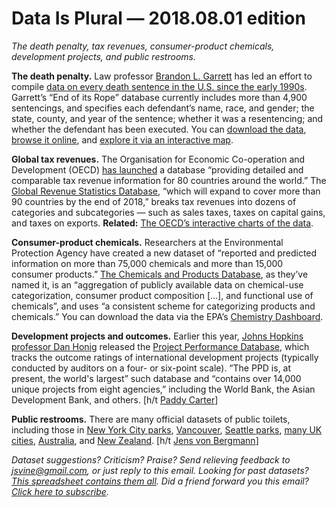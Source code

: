 Data Is Plural — 2018.08.01 edition
===================================

*The death penalty, tax revenues, consumer-product chemicals, development projects, and public restrooms.*


__The death penalty.__ Law professor [Brandon L. Garrett](http://www.brandonlgarrett.com/) has led an effort to compile [data on every death sentence in the U.S. since the early 1990s](http://endofitsrope.com/using-the-database/). Garrett’s “End of its Rope” database currently includes more than 4,900 sentencings, and specifies each defendant’s name, race, and gender; the state, county, and year of the sentence; whether it was a resentencing; and whether the defendant has been executed. You can [download the data](http://endofitsrope.com/data-and-documents/), [browse it online](http://endofitsrope.com/database/), and [explore it via an interactive map](http://endofitsrope.com/).


__Global tax revenues.__ The Organisation for Economic Co-operation and Development (OECD) [has launched](http://www.oecd.org/tax/tax-policy/oecd-launches-largest-source-of-comparable-tax-revenue-data.htm) a database “providing detailed and comparable tax revenue information for 80 countries around the world.” The [Global Revenue Statistics Database](https://stats.oecd.org/Index.aspx?DataSetCode=RS_GBL), “which will expand to cover more than 90 countries by the end of 2018,” breaks tax revenues into dozens of categories and subcategories — such as sales taxes, taxes on capital gains, and taxes on exports. __Related:__ [The OECD’s interactive charts of the data](http://www.oecd.org/tax/tax-policy/global-revenue-statistics-database.htm).


__Consumer-product chemicals.__ Researchers at the Environmental Protection Agency have created a new dataset of “reported and predicted information on more than 75,000 chemicals and more than 15,000 consumer products.” [The Chemicals and Products Database](https://www.nature.com/articles/sdata2018125), as they’ve named it, is an “aggregation of publicly available data on chemical-use categorization, consumer product composition [...], and functional use of chemicals”, and uses “a consistent scheme for categorizing products and chemicals.” You can download the data via the EPA’s [Chemistry Dashboard](https://comptox.epa.gov/dashboard/downloads).


__Development projects and outcomes.__ Earlier this year, [Johns Hopkins professor Dan Honig](http://danhonig.info/) released the [Project Performance Database](https://dataverse.harvard.edu/dataverse/PPD), which tracks the outcome ratings of international development projects (typically conducted by auditors on a four- or six-point scale). “The PPD is, at present, the world's largest” such database and “contains over 14,000 unique projects from eight agencies,” including the World Bank, the Asian Development Bank, and others. [h/t [Paddy Carter](https://twitter.com/CarterPaddy/status/964413653377155072)]


__Public restrooms.__ There are many official datasets of public toilets, including those in [New York City parks](https://data.cityofnewyork.us/Recreation/Directory-Of-Toilets-In-Public-Parks/hjae-yuav), [Vancouver](https://data.vancouver.ca/datacatalogue/public-washrooms.htm), [Seattle parks](https://data.seattle.gov/Parks-and-Recreation/Seattle-Parks-and-Recreation-GIS-Map-Layer-Shapefi/dfsk-abyq), [many UK cities](https://data.gov.uk/search?q=toilets), [Australia](https://data.gov.au/dataset/national-public-toilet-map), and [New Zealand](https://catalogue.data.govt.nz/dataset/public-toilets2). [h/t [Jens von Bergmann](https://twitter.com/vb_jens/status/1020555383910223873)]


*Dataset suggestions? Criticism? Praise? Send relieving feedback to <jsvine@gmail.com>, or just reply to this email. Looking for past datasets? [This spreadsheet contains them all](https://docs.google.com/spreadsheets/d/1wZhPLMCHKJvwOkP4juclhjFgqIY8fQFMemwKL2c64vk). Did a friend forward you this email? [Click here to subscribe](https://tinyletter.com/data-is-plural).*